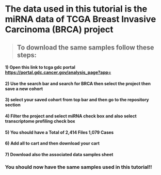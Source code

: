 # The data used in this tutorial is the miRNA data of TCGA Breast Invasive Carcinoma (BRCA) project
>## To download the same samples follow these steps:
####  1) Open this link to tcga gdc portal https://portal.gdc.cancer.gov/analysis_page?app= 
####  2) Use the search bar and search for BRCA then select the project then save a new cohort
####  3) select your saved cohort from top bar and then go to the repository section
####  4) Filter the project and select miRNA check box and also select transcriptome profiling check box
####  5) You should have a Total of 2,414 Files 1,079 Cases
####  6) Add all to cart and then download your cart
####  7) Download also the associated data samples sheet
### You should now have the same samples used in this tutorial!!
